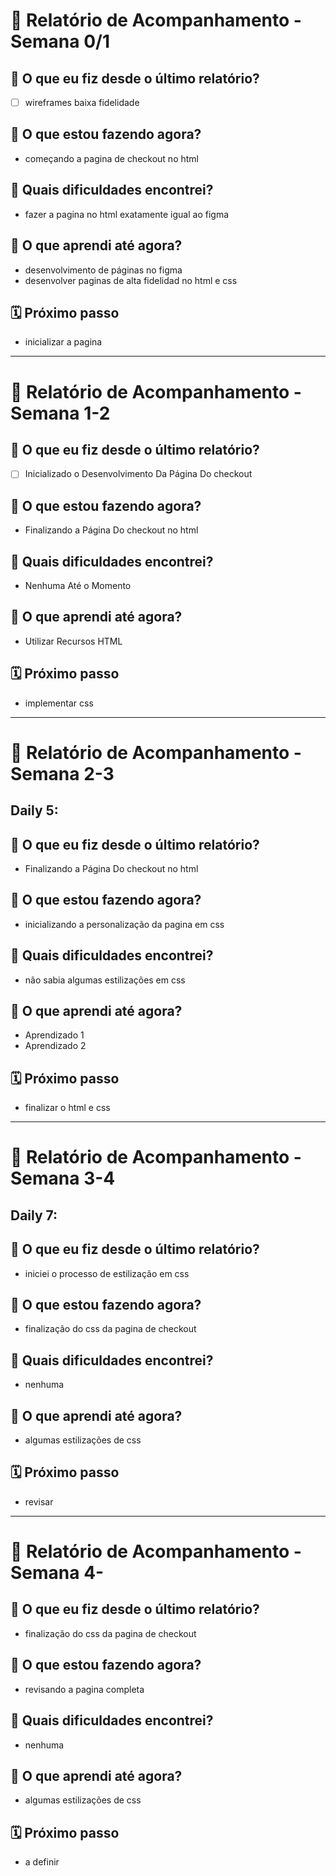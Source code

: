 # 📆 Relatório de Acompanhamento - Semana 0/1

## 🙋 O que eu fiz desde o último relatório?
- [ ] wireframes baixa fidelidade


## 🚧 O que estou fazendo agora?
- começando a pagina de checkout no html

## 🧱 Quais dificuldades encontrei?
- fazer a pagina no html exatamente igual ao figma

## 🧠 O que aprendi até agora?
- desenvolvimento de páginas no figma
- desenvolver paginas de alta fidelidad no html e css

## 🗓️ Próximo passo
- inicializar a pagina



--------------------------------------------------------------------------------

# 📆 Relatório de Acompanhamento - Semana 1-2



## 🙋 O que eu fiz desde o último relatório?
- [ ] Inicializado o Desenvolvimento Da Página Do checkout


## 🚧 O que estou fazendo agora?
- Finalizando a Página Do checkout no html

## 🧱 Quais dificuldades encontrei?
- Nenhuma Até o Momento  

## 🧠 O que aprendi até agora?
- Utilizar Recursos HTML
  

## 🗓️ Próximo passo
- implementar css

--------------------------------------------------------------------------------

# 📆 Relatório de Acompanhamento - Semana 2-3

## Daily 5:

## 🙋 O que eu fiz desde o último relatório?
- Finalizando a Página Do checkout no html

## 🚧 O que estou fazendo agora?
- inicializando a personalização da pagina em css

## 🧱 Quais dificuldades encontrei?
- não sabia algumas estilizações em css

## 🧠 O que aprendi até agora?
- Aprendizado 1
- Aprendizado 2

## 🗓️ Próximo passo
- finalizar o html e css

--------------------------------------------------------------------------------

# 📆 Relatório de Acompanhamento - Semana 3-4

## Daily 7:

## 🙋 O que eu fiz desde o último relatório?
- iniciei o processo de estilização em css

## 🚧 O que estou fazendo agora?
- finalização do css da pagina de checkout

## 🧱 Quais dificuldades encontrei?
- nenhuma

## 🧠 O que aprendi até agora?
- algumas estilizações de css

## 🗓️ Próximo passo
- revisar
--------------------------------------------------------------------------------

# 📆 Relatório de Acompanhamento - Semana 4-



## 🙋 O que eu fiz desde o último relatório?
- finalização do css da pagina de checkout

## 🚧 O que estou fazendo agora?
- revisando a pagina completa

## 🧱 Quais dificuldades encontrei?
- nenhuma

## 🧠 O que aprendi até agora?
- algumas estilizações de css

## 🗓️ Próximo passo
- a definir


